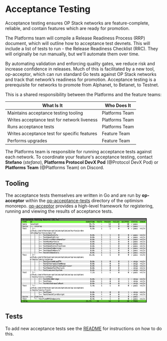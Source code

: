 # Acceptance Testing

Acceptance testing ensures OP Stack networks are feature-complete, reliable, and contain features which are ready for promotion.

The Platforms team will compile a Release Readiness Process (RRP) document, which will outline how to acceptance test devnets. This will include a list of tests to run - the Release Readiness Checklist (RRC). They will originally be run manually, but we'll automate them over time.

By automating validation and enforcing quality gates, we reduce risk and increase confidence in releases. Much of this is facilitated by a new tool, op-acceptor, which can run standard Go tests against OP Stack networks and track that network’s readiness for promotion. Acceptance testing is a prerequisite for networks to promote from Alphanet, to Betanet, to Testnet.

This is a shared responsibility between the Platforms and the feature teams:

| What Is It                                   | Who Does It    |
|----------------------------------------------|----------------|
| Maintains acceptance testing tooling         | Platforms Team |
| Writes acceptance test for network liveness  | Platforms Team |
| Runs acceptance tests                        | Platforms Team |
| Writes acceptance test for specific features | Feature Team   |
| Performs upgrades                            | Feature Team   |

The Platforms team is responsible for running acceptance tests against each network. To coordinate your feature's 
acceptance testing, contact **Stefano** (_stefano_), **Platforms Protocol DevX Pod** (@Protocol DevX Pod) or **Platforms Team** (@Platforms Team) on Discord.

## Tooling

The acceptance tests themselves are written in Go and are run by **op-acceptor** within the [op-acceptance-tests](https://github.com/ethereum-optimism/optimism/tree/develop/op-acceptance-tests) directory of the optimism monorepo.
[op-acceptor](https://github.com/ethereum-optimism/infra/tree/main/op-acceptor) provides a high-level framework for registering, running and viewing the results of acceptance tests.

<div style="width: 80%; margin: 0 auto;">
    <img src="./acceptance-testing/op-acceptor.png" alt="op-acceptor screenshot" />
</div>


## Tests
To add new acceptance tests see the [README](https://github.com/ethereum-optimism/optimism/blob/develop/op-acceptance-tests/README.md#adding-new-tests) for instructions on how to do this.
